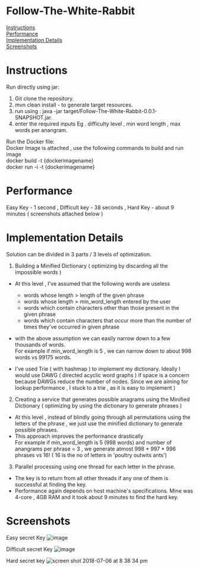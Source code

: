 # Follow-The-White-Rabbit


[Instructions](#instructions)<br/>
[Performance](#performance)<br/>
[Implementation Details](#implementation-details)<br/>
[Screenshots](#screenshots)<br/>

# Instructions

Run directly using jar:
  1. Git clone the repository.
  2. mvn clean install - to generate target resources.
  3. run using : java -jar target/Follow-The-White-Rabbit-0.0.1-SNAPSHOT.jar.
  4. enter the required inputs Eg . difficulty level , min word length , max words per anangram.<br/>
  
  
Run the Docker file:<br/>
  Docker Image is attached , use the following commands to build and run image<br/>
  docker build -t {dockerimagename}<br/>
  docker run -i -t {dockerimagename}<br/>
  
# Performance

Easy Key - 1 second ,
Difficult key - 38 seconds ,
Hard Key - about 9 minutes ( screenshots attached below )

# Implementation Details

Solution can be divided in 3 parts / 3 levels of optimization.

 1.  Building a Minified Dictionary ( optimizing by discarding all the impossible words )<br/>
   
  - At this level , I've assumed that the following words are useless
      - words whose length > length of the given phrase
      - words whose length > min_word_length entered by the user
      - words which contain characters other than those present in the given phrase
      - words which contain characters that occur more than the number of times they've occurred in given phrase
      
  - with the above assumption we can easily narrow down to a few thousands of words.<br/>
  For example if min_word_length is 5 , we can narrow down to about 998 words vs 99175 words.<br/>
  - I've used Trie ( with hashmap ) to implement my dictionary. Ideally I would use DAWG ( directed acyclic word graphs ) if space is a concern because DAWGs reduce the number of nodes. Since we are aiming for lookup performance , I stuck to a trie , as it is easy to implement )
    
 2.  Creating a service that generates possible anagrams using the Minified Dictionary ( optimizing by using the dictionary to generate phrases )<br/>
    
 - At this level , instead of blindly going through all permutations using the letters of the phrase , we just use the          minified dictionary to generate possible phrases.<br/>
 - This approach improves the performance drastically </br>
   For example if min_word_length is 5 (998 words) and number of anangrams per phrase = 3 , we generate atmost 998 * 997 * 996 phrases vs 16! ( 16 is the no of letters 
   in 'poultry outwits ants') <br/>
    
 3.  Parallel processing using one thread for each letter in the phrase.
 
  -  The key is to return from all other threads if any one of them is successful at finding the key.<br/> 
  -  Performance again depends on host machine's specifications. Mine was 4-core , 4GB RAM and it took about 9 minutes to find the hard key.<br/>

# Screenshots

Easy secret Key
![image](https://user-images.githubusercontent.com/4529989/42385279-f1af5526-8159-11e8-9d98-71605b711ece.png)


Difficult secret Key
![image](https://user-images.githubusercontent.com/4529989/42385137-88f6052a-8159-11e8-9385-e641c5961b7c.png)

Hard secret key
![screen shot 2018-07-06 at 8 38 34 pm](https://user-images.githubusercontent.com/4529989/42386310-c9b97364-815c-11e8-86ac-9db90de51c8f.png)

